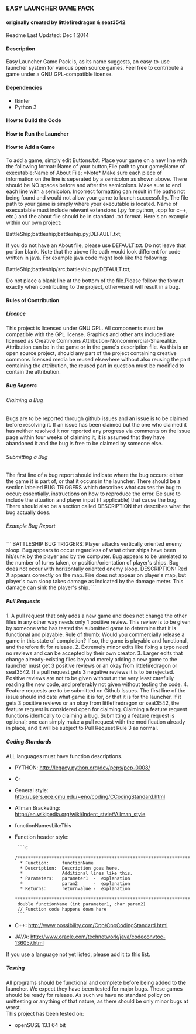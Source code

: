 <h3>EASY LAUNCHER GAME PACK</h3>
<h4>originally created by littlefiredragon & seat3542</h4>
<p>Readme Last Updated: Dec 1 2014</p>

<h4>Description</h4>
<p>Easy Launcher Game Pack is, as its name suggests, an easy-to-use launcher
system for various open source games. Feel free to contribute a game under
a GNU GPL-compatible license.</p>

<h4>Dependencies</h4>
<ul>
<li>tkinter</li>
<li>Python 3</li>
</ul>

<h4>How to Build the Code</h4>

<h4>How to Run the Launcher</h4>


<h4>How to Add a Game</h4>
<p>To add a game, simply edit Buttons.txt. Place your game on a new line with
the following format: 
Name of your button;File path to your game;Name of executable;Name of About File;
*Note*
Make sure each piece of information on the line is seperated by a semicolon as
shown above. There should be NO spaces before and after the semicolons. Make sure to
end each line with a semicolon. Incorrect formatting can result in file paths not 
being found and would not allow your game to launch successfully. The file path to
your game is simply where your executable is located. Name of execuatable must include
relevant extensions (.py for python, .cpp for c++, etc.) and the about file should
be in standard .txt format. Here's an example within our own project:

BattleShip;battleship;battleship.py;DEFAULT.txt;

If you do not have an About file, please use DEFAULT.txt. Do not leave that portion
blank. Note that the above file path would look different for code written in java.
For example java code might look like the following:

BattleShip;battleship/src;battleship.py;DEFAULT.txt;

Do not place a blank line at the bottom of the file.Please follow the format exactly 
when contributing to the project, otherwise it will result in a bug. 

<h4>Rules of Contribution</h4>
<h5>Licence</h5>
<p>This project is licensed under GNU GPL. All components must be compatible
with the GPL license. Graphics and other arts included are licensed as
Creative Commons Attribution-Noncommercial-Sharealike. Attribution can be in
the game or in the game's description file. As this is an open source project,
should any part of the project containing creative commons licensed media be
reused elsewhere without also reusing the part containing the attribution, the 
reused part in question must be modified to contain the attribution.</p>

<h5>Bug Reports</h5>
<h6>Claiming a Bug</h6>
<p>Bugs are to be reported through github issues and an issue is to be 
claimed before resolving it. If an issue has been claimed but the one who
claimed it has neither resolved it nor reported any progress via comments
on the issue page within four weeks of claiming it, it is assumed that
they have abandoned it and the bug is free to be claimed by someone else.</p>
<h6>Submitting a Bug</h6>
<p>The first line of a bug report should indicate where the bug occurs:
either the game it is part of, or that it occurs in the launcher. There should
be a section labeled BUG TRIGGERS which describes what causes the bug to occur; 
essentially, instructions on how to reproduce the error. Be sure to include 
the situation and player input (if applicable) that cause the bug. There should 
also be a section called DESCRIPTION that describes what the bug actually does.</p>
<h6>Example Bug Report</h6>
```
BATTLESHIP
BUG TRIGGERS:
Player attacks vertically oriented enemy sloop. Bug appears to occur 
regardless of what other ships have been hit/sunk by the player and 
by the computer. Bug appears to be unrelated to the number of turns 
taken, or position/orientation of player's ships. Bug does not occur
with horizontally oriented enemy sloop.
DESCRIPTION:
Red X appears correctly on the map. Fire does not appear on player's
map, but player's own sloop takes damage as indicated by the damage
meter. This damage can sink the player's ship.
```

<h5>Pull Requests</h5>
1. A pull request that only adds a new game and does not change the 
   other files in any other way needs only 1 positive review. This
   review is to be given by someone who has tested the submitted game to
   determine that it is functional and playable. Rule of thumb:
   Would you commercially release a game in this state of completion? If
   so, the game is playable and functional, and therefore fit for release.
2. Extremely minor edits like fixing a typo need no reviews and can be
   accepted by their own creator.
3. Larger edits that change already-existing files beyond merely adding
   a new game to the launcher must get 3 positive reviews or an okay from
   littlefiredragon or seat3542. If a pull request gets 3 negative reviews
   it is to be rejected. Positive reviews are not to be given without at
   the very least carefully reading the new code, and preferably not given
   without testing the code.
4. Feature requests are to be submitted on Github Issues. The first line
   of the issue should indicate what game it is for, or that it is for the
   launcher. If it gets 3 positive reviews or an okay from littlefiredragon
   or seat3542, the feature request is considered open for claiming.
   Claiming a feature request functions identically to claiming a bug.
   Submitting a feature request is optional; one can simply make a pull
   request with the modification already in place, and it will be subject
   to Pull Request Rule 3 as normal.


<h5>Coding Standards</h5>
<p>ALL languages must have function descriptions. </p>

* PYTHON: http://legacy.python.org/dev/peps/pep-0008/ 
* C: 
 * General style: http://users.ece.cmu.edu/~eno/coding/CCodingStandard.html 
 * Allman Bracketing: http://en.wikipedia.org/wiki/Indent_style#Allman_style 
 * functionNamesLikeThis 
 * Function header style: 

        ```C
        /****************************************************************************
         * Function:     functionName
         * Description:  Description goes here.
         *               Additional lines like this.
         * Parameters:   parameter1  -  explanation
         *               param2      -  explanation
         * Returns:      returnvalue -  explanation                
         ***************************************************************************/
        double functionName (int parameter1, char param2)
        // Function code happens down here
        ```
        
* C++: http://www.possibility.com/Cpp/CppCodingStandard.html 
* JAVA: http://www.oracle.com/technetwork/java/codeconvtoc-136057.html
<p>If you use a language not yet listed, please add it to this list.</p>

<h5>Testing</h5>
<p>All programs should be functional and complete before being added to the launcher. We expect they have been tested for major bugs. These games should be ready for release. As such we have no standard policy on unittesting or anything of that nature, as there should be only minor bugs at worst. <br />
This project has been tested on:  </p>
<ul>
<li>openSUSE 13.1 64 bit</li>
</ul>

